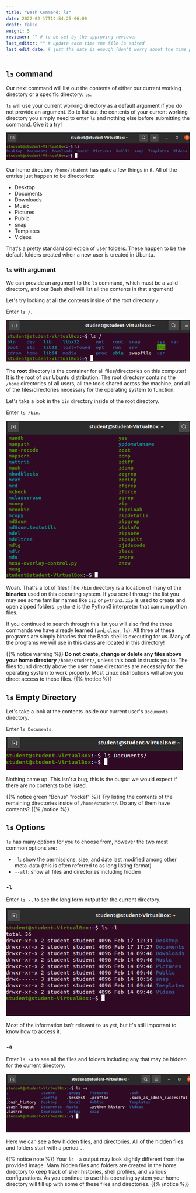 ```yaml
---
title: "Bash Command: ls"
date: 2022-02-17T14:54:25-06:00
draft: false
weight: 5
reviewer: "" # to be set by the approving reviewer
last_editor: "" # update each time the file is edited
last_edit_date: # just the date is enough (don't worry about the time portion)
---
```


## `ls` command

Our next command will list out the contents of either our current working directory or a specific directory: `ls`.

`ls` will use your current working directory as a default argument if you do not provide an argument. So to list out the contents of your current working directory you simply need to enter `ls` and nothing else before submitting the command. Give it a try!

![current working directory contents](pictures/ls.png)

Our home directory `/home/student` has quite a few things in it. All of the entries just happen to be directories:
- Desktop
- Documents
- Downloads
- Music
- Pictures
- Public
- snap
- Templates
- Videos

That's a pretty standard collection of user folders. These happen to be the default folders created when a new user is created in Ubuntu.

### `ls` with argument

We can provide an argument to the `ls` command, which must be a valid directory, and our Bash shell will list all the contents in that argument!

Let's try looking at all the contents inside of the root directory `/`.

Enter `ls /`.

![root directory contents](pictures/ls-root.png)

The **root** directory is the container for all files/directories on this computer! It is the root of our Ubuntu distribution. The root directory contains the `/home` directories of all users, all the tools shared across the machine, and all of the files/directories necessary for the operating system to function.

Let's take a look in the `bin` directory inside of the root directory.

Enter `ls /bin`.

![/bin contents](pictures/ls-bin.png)

Woah. That's a lot of files! The `/bin` directory is a location of many of the **binaries** used on this operating system. If you scroll through the list you may see some familiar names like `zip` or `python3`. `zip` is used to create and open zipped folders. `python3` is the Python3 interpreter that can run python files.

If you continued to search through this list you will also find the three commands we have already learned (`pwd`, `clear`, `ls`). All three of these programs are simply binaries that the Bash shell is executing for us. Many of the programs we will use in this class are located in this directory!

{{% notice warning %}}
**Do not create, change or delete any files above your home directory** `/home/student/`, unless this book instructs you to. The files found directly above the user home directories are necessary for the operating system to work properly. Most Linux distributions will allow you direct access to these files.
{{% /notice %}}

## `ls` Empty Directory

Let's take a look at the contents inside our current user's `Documents` directory.

Enter `ls Documents`.

![/home/student/Documents](pictures/ls-documents.png)

Nothing came up. This isn't a bug, this is the output we would expect if there are no contents to be listed.

{{% notice green "Bonus" "rocket" %}}
Try listing the contents of the remaining directories inside of `/home/student/`. Do any of them have contents?
{{% /notice %}}

## `ls` Options

`ls` has many options for you to choose from, however the two most common options are:
- `-l`: show the permissions, size, and date last modified among other meta-data (this is often referred to as long listing format)
- `--all`: show all files and directories including hidden

### `-l`

Enter `ls -l` to see the long form output for the current directory.

![ls -l current directory](pictures/ls-l-working-directory.png)

Most of the information isn't relevant to us yet, but it's still important to know how to access it.

### `-a`

Enter `ls -a` to see all the files and folders including any that may be hidden for the current directory.

![ls -a current directory](pictures/ls-a-working-directory.png)

Here we can see a few hidden files, and directories. All of the hidden files and folders start with a period `.`. 

{{% notice note %}}
Your `ls -a` output may look slightly different from the provided image. Many hidden files and folders are created in the home directory to keep track of shell histories, shell profiles, and various configurations. As you continue to use this operating system your home directory will fill up with some of these files and directories. 
{{% /notice %}}